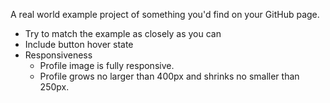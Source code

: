 A real world example project of something you'd find on your GitHub page.

* Try to match the example as closely as you can
* Include button hover state
* Responsiveness
    * Profile image is fully responsive.
    * Profile grows no larger than 400px and shrinks no smaller than 250px.